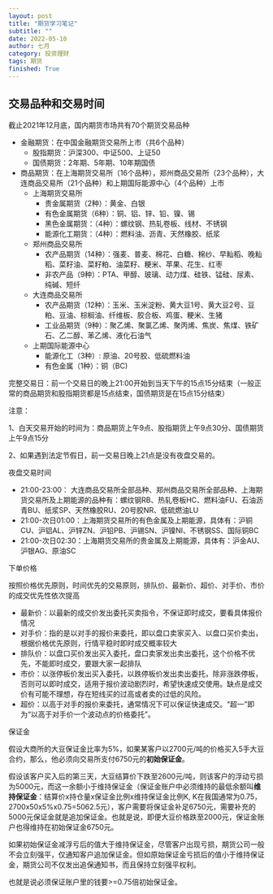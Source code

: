 ```yaml
---
layout: post
title: "期货学习笔记"
subtitle: ""
date: 2022-05-10
author: 七月
category: 投资理财
tags: 期货
finished: True
---
```


## 交易品种和交易时间

截止2021年12月底，国内期货市场共有70个期货交易品种

* 金融期货：在中国金融期货交易所上市（共6个品种）
  * 股指期货：沪深300、中证500、上证50
  * 国债期货：2年期、5年期、10年期国债
* 商品期货：在上海期货交易所（16个品种），郑州商品交易所（23个品种），大连商品交易所（21个品种）和上期国际能源中心（4个品种）上市
  * 上海期货交易所
    * 贵金属期货（2种）：黄金、白银
    * 有色金属期货（6种）：铜、铝、锌、铅、镍、锡
    * 黑色金属期货：（4种）：螺纹钢、热轧卷板、线材、不锈钢
    * 能源化工期货：（4种）：燃料油、沥青、天然橡胶、纸浆
  * 郑州商品交易所
    * 农产品期货（14种）：强麦、普麦、棉花、白糖、棉纱、早籼稻、晚籼稻、菜籽油、菜籽粕、油菜籽、粳米、苹果、花生、红枣
    * 非农产品（9种）：PTA、甲醇、玻璃、动力煤、硅铁、锰硅、尿素、纯碱、短纤
  * 大连商品交易所
    * 农产品期货（12种）：玉米、玉米淀粉、黄大豆1号、黄大豆2号、豆粕、豆油、棕榈油、纤维板、胶合板、鸡蛋、粳米、生猪
    * 工业品期货（9种）：聚乙烯、聚氯乙烯、聚丙烯、焦炭、焦煤、铁矿石、乙二醇、苯乙烯、液化石油气
  * 上期国际能源中心
    * 能源化工（3种）: 原油、20号胶、低硫燃料油
    * 有色金属（1种）：铜（BC)



完整交易日：前一个交易日的晚上21:00开始到当天下午的15点15分结束（一般正常的商品期货和股指期货都是15点结束，国债期货是在15点15分结束）

注意：

1、白天交易开始的时间为：商品期货上午9点、股指期货上午9点30分、国债期货上午9点15分

2、如果遇到法定节假日，前一交易日晚上21点是没有夜盘交易的。

夜盘交易时间

* 21:00-23:00： 大连商品交易所全部品种、郑州商品交易所全部品种、上海期货交易所及上期能源的品种有：螺纹钢RB、热轧卷板HC、燃料油FU、石油沥青BU、纸浆SP、天然橡胶RU、20号胶NR、低硫燃油LU
* 21:00-次日01:00：上海期货交易所的有色金属及上期能源，具体有：沪铜CU、沪铝AL、沪锌ZN、沪铅PB、沪锡SN、沪镍NI、不锈钢SS、国际铜BC
* 21:00-次日02:30：上海期货交易所的贵金属及上期能源，具体有：沪金AU、沪银AG、原油SC



下单价格

按照价格优先原则，时间优先的交易原则，排队价、最新价、超价、对手价、市价的成交优先性依次提高

* 最新价：以最新的成交价发出委托买卖指令，不保证即时成交，要看具体报价情况
* 对手价：指的是以对手的报价来委托，即以盘口卖家买入、以盘口买价卖出，根据价格优先原则，行情平稳时即时成交概率较大
* 排队价：以盘口买价发出买入委托，盘口卖家发出卖出委托，这个价格不优先，不能即时成交，要跟大家一起排队
* 市价：以涨停板价发出买入委托，以跌停板价发出卖出委托，除非涨跌停板，否则可以即时成交，适用于报价波动剧烈时，希望快速成交使用。缺点是成交价有可能不理想，存在短线买的过高或者卖的过低的风险。
* 超价：以高于对手的报价来委托，通常情况下可以保证快速成交。“超一”即为“以高于对手价一个波动点的价格委托”。

保证金

假设大商所的大豆保证金比率为5%，如果某客户以2700元/吨的价格买入5手大豆合约，那么，他必须向交易所支付6750元的**初始保证金**。

假设该客户买入后的第三天，大豆结算价下跌至2600元/吨，则该客户的浮动亏损为5000元，而这一余额小于维持保证金（保证金账户中必须维持的最低余额叫**维持保证金**：结算价x持仓量x保证金比例x维持保证金比例K, K在我国通常为0.75，2700x50x5%x0.75=5062.5元），客户需要将保证金补足6750元，需要补充的5000元保证金就是追加保证金。也就是说，即便大豆价格跌至2000元，保证金账户也得维持在初始保证金6750元。

如果初始保证金减浮亏后的值大于维持保证金，尽管客户出现亏损，期货公司一般不会立刻强平，仅通知客户追加保证金。但如原始保证金亏损后的值小于维持保证金，期货公司不仅发出追保通知书，而且保持立刻强平权利。

也就是说必须保证账户里的钱要>=0.75倍初始保证金。